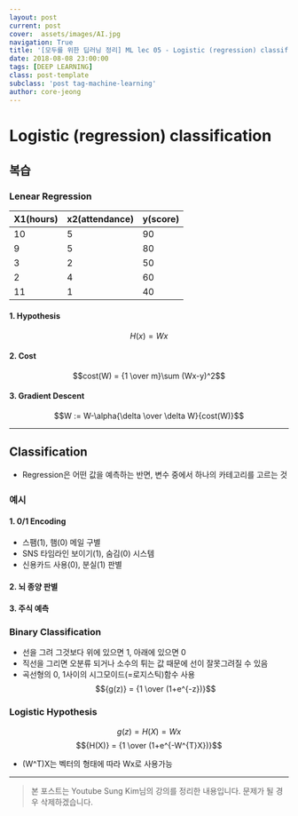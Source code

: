 ```yaml
---
layout: post
current: post
cover:  assets/images/AI.jpg
navigation: True
title: '[모두를 위한 딥러닝 정리] ML lec 05 - Logistic (regression) classification'
date: 2018-08-08 23:00:00
tags: [DEEP LEARNING]
class: post-template
subclass: 'post tag-machine-learning'
author: core-jeong
---
```


Logistic (regression) classification
===
## 복습
### Lenear Regression
| X1(hours) | x2(attendance) | y(score) |
|:--------- | :--------- | :---------|
| 10 | 5 | 90 |
| 9 | 5 | 80 |
| 3 | 2 | 50 |
| 2 | 4 | 60 |
| 11 | 1 | 40 |
#### 1. Hypothesis  
$${H(x)} = {Wx}$$

#### 2. Cost
$$cost(W) = {1 \over m}\sum (Wx-y)^2$$

#### 3. Gradient Descent
$$W := W-\alpha{\delta \over \delta W}{cost(W)}$$
***
## Classification
* Regression은 어떤 값을 예측하는 반면, 변수 중에서 하나의 카테고리를 고르는 것
### 예시
#### 1. 0/1 Encoding
  * 스팸(1), 햄(0) 메일 구별
  * SNS 타임라인 보이기(1), 숨김(0) 시스템
  * 신용카드 사용(0), 분실(1) 판별

#### 2. 뇌 종양 판별
#### 3. 주식 예측
### Binary Classification
* 선을 그려 그것보다 위에 있으면 1, 아래에 있으면 0
* 직선을 그리면 오분류 되거나 소수의 튀는 값 때문에 선이 잘못그려질 수 있음
* 곡선형의 0, 1사이의 시그모이드(=로지스틱)함수 사용
$${g(z)} = {1 \over (1+e^{-z})}$$
### Logistic Hypothesis
$$g(z) = H(X) = Wx$$
$${H(X)} = {1 \over (1+e^{-W^{T}X})}$$
* (W^T)X는 벡터의 형태에 따라 Wx로 사용가능

***
> 본 포스트는 Youtube Sung Kim님의 강의를 정리한 내용입니다. 문제가 될 경우 삭제하겠습니다.
